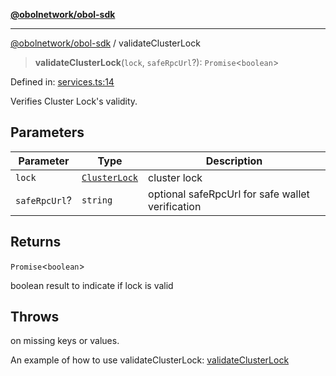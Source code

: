 [**@obolnetwork/obol-sdk**](../index.md)

***

[@obolnetwork/obol-sdk](../index.md) / validateClusterLock

> **validateClusterLock**(`lock`, `safeRpcUrl`?): `Promise`\<`boolean`\>

Defined in: [services.ts:14](https://github.com/ObolNetwork/obol-sdk/blob/02533ab878b3f13dbe6c0029828624f75ecbe185/src/services.ts#L14)

Verifies Cluster Lock's validity.

## Parameters

| Parameter | Type | Description |
| ------ | ------ | ------ |
| `lock` | [`ClusterLock`](../type-aliases/ClusterLock.md) | cluster lock |
| `safeRpcUrl`? | `string` | optional safeRpcUrl for safe wallet verification |

## Returns

`Promise`\<`boolean`\>

boolean result to indicate if lock is valid

## Throws

on missing keys or values.

An example of how to use validateClusterLock:
[validateClusterLock](https://github.com/ObolNetwork/obol-sdk-examples/blob/main/TS-Example/index.ts#L127)

